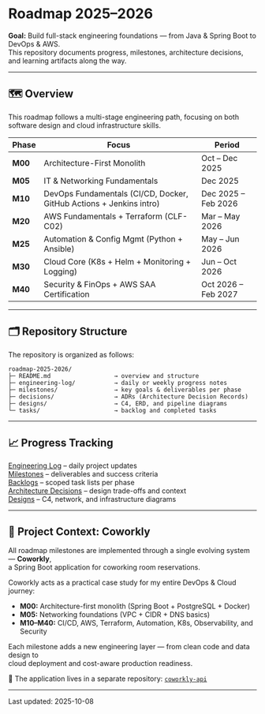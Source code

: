 # Roadmap 2025–2026

**Goal:** Build full-stack engineering foundations — from Java & Spring Boot to DevOps & AWS.  
This repository documents progress, milestones, architecture decisions, and learning artifacts along the way.

---

## 🗺️ Overview
This roadmap follows a multi-stage engineering path, focusing on both software design and cloud infrastructure skills.

| Phase | Focus | Period |
|-------|--------|---------|
| **M00** | Architecture-First Monolith | Oct – Dec 2025 |
| **M05** | IT & Networking Fundamentals | Dec 2025 |
| **M10** | DevOps Fundamentals (CI/CD, Docker, GitHub Actions + Jenkins intro) | Dec 2025 – Feb 2026 |
| **M20** | AWS Fundamentals + Terraform (CLF-C02) | Mar – May 2026 |
| **M25** | Automation & Config Mgmt (Python + Ansible) | May – Jun 2026 |
| **M30** | Cloud Core (K8s + Helm + Monitoring + Logging) | Jun – Oct 2026 |
| **M40** | Security & FinOps + AWS SAA Certification | Oct 2026 – Feb 2027 |

---

## 🗂️ Repository Structure
The repository is organized as follows:

```text
roadmap-2025-2026/
├─ README.md                  → overview and structure
├─ engineering-log/           → daily or weekly progress notes
├─ milestones/                → key goals & deliverables per phase
├─ decisions/                 → ADRs (Architecture Decision Records)
├─ designs/                   → C4, ERD, and pipeline diagrams
└─ tasks/                     → backlog and completed tasks
```
---

## 📈 Progress Tracking
 [Engineering Log](engineering-log/) – daily project updates  
 [Milestones](milestones/) – deliverables and success criteria  
 [Backlogs](tasks/) – scoped task lists per phase  
 [Architecture Decisions](decisions/) – design trade-offs and context  
 [Designs](designs/) – C4, network, and infrastructure diagrams

---

## 🧩 Project Context: Coworkly

All roadmap milestones are implemented through a single evolving system — **Coworkly**,  
a Spring Boot application for coworking room reservations.

Coworkly acts as a practical case study for my entire DevOps & Cloud journey:
- **M00:** Architecture-first monolith (Spring Boot + PostgreSQL + Docker)
- **M05:** Networking foundations (VPC + CIDR + DNS basics)
- **M10–M40:** CI/CD, AWS, Terraform, Automation, K8s, Observability, and Security

Each milestone adds a new engineering layer — from clean code and data design to  
cloud deployment and cost-aware production readiness.

📁 The application lives in a separate repository: [`coworkly-api`](https://github.com/KasiaKab/coworkly-api)


---
Last updated: 2025-10-08
